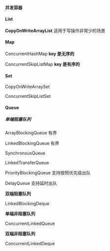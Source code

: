 #### 并发容器

#### List

**CopyOnWriteArrayList**  适用于写操作非常少的场景



#### Map

ConcurrentHashMap  **key 是无序的**

ConcurrentSkipListMap **key 是有序的**

#### Set

CopyOnWriteArraySet 

ConcurrentSkipListSet

#### Queue

##### **单端阻塞队列**

ArrayBlockingQueue  有界

LinkedBlockingQueue 有界

SynchronousQueue

LinkedTransferQueue 

PriorityBlockingQueue  支持按照优先级出队

DelayQueue 支持延时出队

**双端阻塞队列**

LinkedBlockingDeque

**单端非阻塞队列**

 ConcurrentLinkedQueue

**双端非阻塞队列**

 ConcurrentLinkedDeque